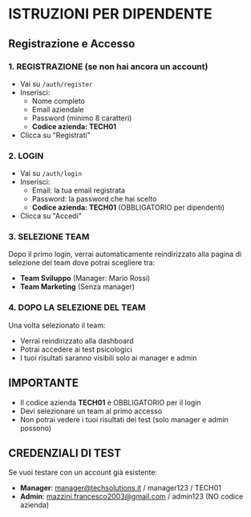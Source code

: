 # ISTRUZIONI PER DIPENDENTE

## Registrazione e Accesso

### 1. REGISTRAZIONE (se non hai ancora un account)
- Vai su `/auth/register`
- Inserisci:
  - Nome completo
  - Email aziendale
  - Password (minimo 8 caratteri)
  - **Codice azienda: TECH01**
- Clicca su "Registrati"

### 2. LOGIN
- Vai su `/auth/login`
- Inserisci:
  - Email: la tua email registrata
  - Password: la password che hai scelto
  - **Codice azienda: TECH01** (OBBLIGATORIO per dipendenti)
- Clicca su "Accedi"

### 3. SELEZIONE TEAM
Dopo il primo login, verrai automaticamente reindirizzato alla pagina di selezione del team dove potrai scegliere tra:
- **Team Sviluppo** (Manager: Mario Rossi)
- **Team Marketing** (Senza manager)

### 4. DOPO LA SELEZIONE DEL TEAM
Una volta selezionato il team:
- Verrai reindirizzato alla dashboard
- Potrai accedere ai test psicologici
- I tuoi risultati saranno visibili solo ai manager e admin

## IMPORTANTE
- Il codice azienda **TECH01** è OBBLIGATORIO per il login
- Devi selezionare un team al primo accesso
- Non potrai vedere i tuoi risultati dei test (solo manager e admin possono)

## CREDENZIALI DI TEST
Se vuoi testare con un account già esistente:
- **Manager**: manager@techsolutions.it / manager123 / TECH01
- **Admin**: mazzini.francesco2003@gmail.com / admin123 (NO codice azienda) 